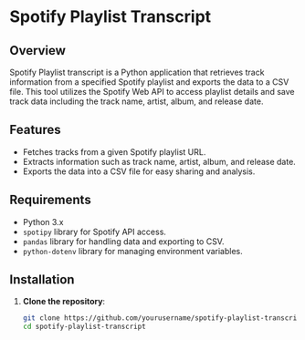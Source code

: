 # Spotify Playlist Transcript

## Overview

Spotify Playlist transcript is a Python application that retrieves track information from a specified Spotify playlist and exports the data to a CSV file. This tool utilizes the Spotify Web API to access playlist details and save track data including the track name, artist, album, and release date.

## Features

- Fetches tracks from a given Spotify playlist URL.
- Extracts information such as track name, artist, album, and release date.
- Exports the data into a CSV file for easy sharing and analysis.

## Requirements

- Python 3.x
- `spotipy` library for Spotify API access.
- `pandas` library for handling data and exporting to CSV.
- `python-dotenv` library for managing environment variables.

## Installation

1. **Clone the repository**:

   ```bash
   git clone https://github.com/yourusername/spotify-playlist-transcript.git
   cd spotify-playlist-transcript
